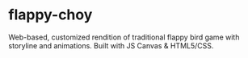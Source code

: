 # flappy-choy
Web-based, customized rendition of traditional flappy bird game with storyline and animations. 
Built with JS Canvas & HTML5/CSS.
